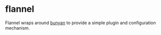 flannel
=======

Flannel wraps around [bunyan](trentm/bunyan) to provide a simple plugin and configuration mechanism.
